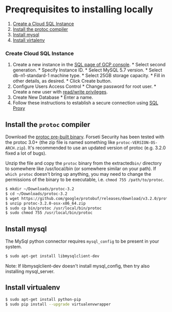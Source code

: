 # Preqrequisites to installing locally

  1. [Create a Cloud SQL Instance](#create-cloud-sql-instance)
  1. [Install the protoc compiler](#install-the-protoc-compiler)
  1. [Install mysql](#install-mysql-compiler)
  1. [Install virtalenv](#install-virtual-env)

### Create Cloud SQL Instance
  1. Create a new instance in the [SQL page of GCP console](https://console.cloud.google.com/sql).
    * Select second generation.
    * Specify Instance ID.
    * Select MySQL 5.7 version.
    * Select db-n1-standard-1 machine type.
    * Select 25GB storage capacity.
    * Fill in other details, as desired.
    * Click Create button.
  1. Configure Users Access Control
    * Change password for root user.
    * Create a new user with [read/write privileges](https://cloud.google.com/sql/docs/mysql/users?hl=en_US#privileges).
  1. Create New Database
    * Enter a name.
  1. Follow these instructions to establish a secure connection using [SQL Proxy](https://cloud.google.com/sql/docs/mysql-connect-proxy#connecting_mysql_client)

## Install the `protoc` compiler
Download the [protoc pre-built binary](https://github.com/google/protobuf/releases).
Forseti Security has been tested with the protoc 3.0+
(the zip file is named something like `protoc-VERSION-OS-ARCH.zip`).
It's recommended to use an updated version of protoc
(e.g. 3.2.0 fixed a lot of bugs).

Unzip the file and copy the `protoc` binary from the extracted`bin/` directory
to somewhere like /usr/local/bin (or somewhere similar on your path). If `which
protoc` doesn't bring up anything, you may need to change the permissions of the
binary to be executable, i.e. `chmod 755 /path/to/protoc`.

```sh
$ mkdir ~/Downloads/protoc-3.2
$ cd ~/Downloads/protoc-3.2
$ wget https://github.com/google/protobuf/releases/download/v3.2.0/protoc-3.2.0-osx-x86_64.zip
$ unzip protoc-3.2.0-osx-x86_64.zip
$ sudo cp bin/protoc /usr/local/bin/protoc
$ sudo chmod 755 /usr/local/bin/protoc
```

## Install mysql
The MySql python connector requires `mysql_config` to be present in your system.

```sh
$ sudo apt-get install libmysqlclient-dev
```
Note: If libmysqlclient-dev doesn't install mysql_config, then try also installing mysql_server.

## Install virtualenv
```sh
$ sudo apt-get install python-pip
$ sudo pip install --upgrade virtualenvwrapper
```
